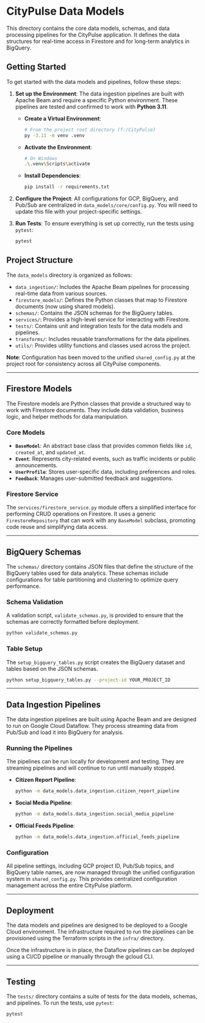# CityPulse Data Models

This directory contains the core data models, schemas, and data processing pipelines for the CityPulse application. It defines the data structures for real-time access in Firestore and for long-term analytics in BigQuery.

## Getting Started

To get started with the data models and pipelines, follow these steps:

1.  **Set up the Environment**: The data ingestion pipelines are built with Apache Beam and require a specific Python environment. These pipelines are tested and confirmed to work with **Python 3.11**.

    *   **Create a Virtual Environment**:
        ```bash
        # From the project root directory (f:/CityPulse)
        py -3.11 -m venv .venv
        ```

    *   **Activate the Environment**:
        ```bash
        # On Windows
        .\.venv\Scripts\activate
        ```

    *   **Install Dependencies**:
        ```bash
        pip install -r requirements.txt
        ```

2.  **Configure the Project**: All configurations for GCP, BigQuery, and Pub/Sub are centralized in `data_models/core/config.py`. You will need to update this file with your project-specific settings.

3.  **Run Tests**: To ensure everything is set up correctly, run the tests using `pytest`:
    ```bash
    pytest
    ```

## Project Structure

The `data_models` directory is organized as follows:

-   `data_ingestion/`: Includes the Apache Beam pipelines for processing real-time data from various sources.
-   `firestore_models/`: Defines the Python classes that map to Firestore documents (now using shared models).
-   `schemas/`: Contains the JSON schemas for the BigQuery tables.
-   `services/`: Provides a high-level service for interacting with Firestore.
-   `tests/`: Contains unit and integration tests for the data models and pipelines.
-   `transforms/`: Includes reusable transformations for the data pipelines.
-   `utils/`: Provides utility functions and classes used across the project.

**Note**: Configuration has been moved to the unified `shared_config.py` at the project root for consistency across all CityPulse components.

---

## Firestore Models

The Firestore models are Python classes that provide a structured way to work with Firestore documents. They include data validation, business logic, and helper methods for data manipulation.

### Core Models

-   **`BaseModel`**: An abstract base class that provides common fields like `id`, `created_at`, and `updated_at`.
-   **`Event`**: Represents city-related events, such as traffic incidents or public announcements.
-   **`UserProfile`**: Stores user-specific data, including preferences and roles.
-   **`Feedback`**: Manages user-submitted feedback and suggestions.

### Firestore Service

The `services/firestore_service.py` module offers a simplified interface for performing CRUD operations on Firestore. It uses a generic `FirestoreRepository` that can work with any `BaseModel` subclass, promoting code reuse and simplifying data access.

---

## BigQuery Schemas

The `schemas/` directory contains JSON files that define the structure of the BigQuery tables used for data analytics. These schemas include configurations for table partitioning and clustering to optimize query performance.

### Schema Validation

A validation script, `validate_schemas.py`, is provided to ensure that the schemas are correctly formatted before deployment.

```bash
python validate_schemas.py
```

### Table Setup

The `setup_bigquery_tables.py` script creates the BigQuery dataset and tables based on the JSON schemas.

```bash
python setup_bigquery_tables.py --project-id YOUR_PROJECT_ID
```

---

## Data Ingestion Pipelines

The data ingestion pipelines are built using Apache Beam and are designed to run on Google Cloud Dataflow. They process streaming data from Pub/Sub and load it into BigQuery for analysis.

### Running the Pipelines

The pipelines can be run locally for development and testing. They are streaming pipelines and will continue to run until manually stopped.

-   **Citizen Report Pipeline**:
    ```bash
    python -m data_models.data_ingestion.citizen_report_pipeline
    ```

-   **Social Media Pipeline**:
    ```bash
    python -m data_models.data_ingestion.social_media_pipeline
    ```

-   **Official Feeds Pipeline**:
    ```bash
    python -m data_models.data_ingestion.official_feeds_pipeline
    ```

### Configuration

All pipeline settings, including GCP project ID, Pub/Sub topics, and BigQuery table names, are now managed through the unified configuration system in `shared_config.py`. This provides centralized configuration management across the entire CityPulse platform.

---

## Deployment

The data models and pipelines are designed to be deployed to a Google Cloud environment. The infrastructure required to run the pipelines can be provisioned using the Terraform scripts in the `infra/` directory.

Once the infrastructure is in place, the Dataflow pipelines can be deployed using a CI/CD pipeline or manually through the gcloud CLI.

---

## Testing

The `tests/` directory contains a suite of tests for the data models, schemas, and pipelines. To run the tests, use `pytest`:

```bash
pytest
```
